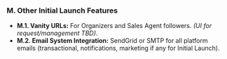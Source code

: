 ### M. Other Initial Launch Features
* **M.1. Vanity URLs:** For Organizers and Sales Agent followers. *(UI for request/management TBD)*.
* **M.2. Email System Integration:** SendGrid or SMTP for all platform emails (transactional, notifications, marketing if any for Initial Launch). 